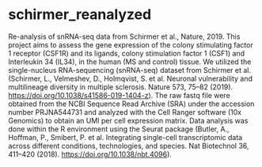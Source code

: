 # schirmer_reanalyzed
Re-analysis of snRNA-seq data from Schirmer et al., Nature, 2019.
This project aims to assess the gene expression of the colony stimulating factor 1 receptor (CSF1R) and its ligands, colony stimulation factor 1 (CSF1) and Interleukin 34 (IL34), in the human (MS and control) tissue. We utilized the single-nucleus RNA-sequencing (snRNA-seq) dataset from Schirmer et al. (Schirmer, L., Velmeshev, D., Holmqvist, S. et al. Neuronal vulnerability and multilineage diversity in multiple sclerosis. Nature 573, 75–82 (2019). https://doi.org/10.1038/s41586-019-1404-z). The raw fastq file were obtained from the NCBI Sequence Read Archive (SRA) under the accession number PRJNA544731 and analyzed with the Cell Ranger software (10x Genomics) to obtain an UMI per cell expression matrix.
Data analysis was done within the R environment using the Seurat package (Butler, A., Hoffman, P., Smibert, P. et al. Integrating single-cell transcriptomic data across different conditions, technologies, and species. Nat Biotechnol 36, 411–420 (2018). https://doi.org/10.1038/nbt.4096).
